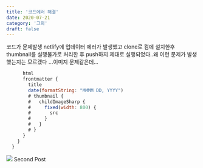 ```yaml
---
title: '코드에러 해결'
date: 2020-07-21
category: '그외'
draft: false
---
```

코드가 문제발생
netlify에 업데이터 에러가 발생했고   clone로 컴에 설치한후  thumbnail를 실행불가로 처리한 후 push하지 제대로 실행되었다..왜 이런 문제가 발생했는지는 모르겠다 ...이미지 문제같은데...
```js
      html
      frontmatter {
        title
        date(formatString: "MMMM DD, YYYY")
        # thumbnail {
        #   childImageSharp {
        #     fixed(width: 800) {
        #       src
        #     }
        #   }
        # }
      }
    }
  }
```
![](https://i.ibb.co/zZ1sTbz/image.png)
Second Post
<!--stackedit_data:
eyJoaXN0b3J5IjpbLTEyMTI2OTE2NzJdfQ==
-->